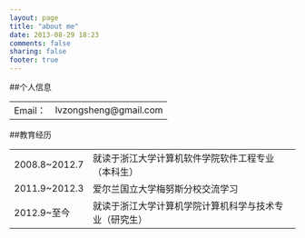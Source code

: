 ```yaml
---
layout: page
title: "about me"
date: 2013-08-29 18:23
comments: false
sharing: false
footer: true
---
```

##个人信息
<table>
	<tr>
		<td>Email：</td>
		<td>lvzongsheng@gmail.com</td>
	</tr>
</table>
##教育经历
<table>
	<tr>
		<td>2008.8~2012.7</td>
		<td>就读于浙江大学计算机软件学院软件工程专业（本科生）</td>
	</tr>
	<tr>
		<td>2011.9~2012.3</td>
		<td>爱尔兰国立大学梅努斯分校交流学习</td>
	</tr>
	<tr>
		<td>2012.9~至今</td>
		<td>就读于浙江大学计算机学院计算机科学与技术专业（研究生）</td>
	</tr>
</table>
